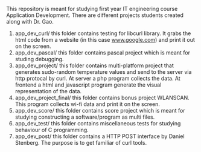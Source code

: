 This repository is meant for studying first year IT engineering course Application Development. There are different projects students created along with Dr. Gao.
1. app_dev_curl/ this folder contains testing for libcurl library. It grabs the html code from a website (in this case www.google.com) and print it out on the screen. 
2. app_dev_pascal/ this folder contains pascal project which is meant for studing debugging.
3. app_dev_project/ this folder contains multi-platform project that generates sudo-random temperature values and send to the server via http protocal by curl. 
   At server a php program collects the data. 
   At frontend a html and javascript program generate the visual representation of the data.
4. app_dev_project_final/ this folder contains bonus project WLANSCAN. This program collects wi-fi data and print it on the screen.
5. app_dev_score/ this folder contains score project which is meant for studying constructing a software/program as multi files.
6. app_dev_test/ this folder contains miscellaneous tests for studying behaviour of C programming.
7. app_dev_post/ this folder contains a HTTP POST interface by Daniel Stenberg. The purpose is to get familiar of curl tools.
